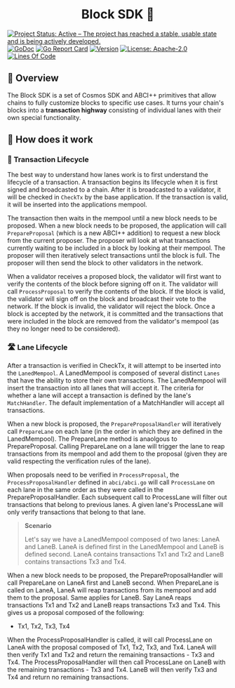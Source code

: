 <h1 align="center">Block SDK 🧱</h1>

<!-- markdownlint-disable MD013 -->
<!-- markdownlint-disable MD041 -->
[![Project Status: Active – The project has reached a stable, usable state and is being actively developed.](https://www.repostatus.org/badges/latest/active.svg)](https://www.repostatus.org/#wip)
[![GoDoc](https://img.shields.io/badge/godoc-reference-blue?style=flat-square&logo=go)](https://godoc.org/github.com/skip-mev/pob)
[![Go Report Card](https://goreportcard.com/badge/github.com/skip-mev/pob?style=flat-square)](https://goreportcard.com/report/github.com/skip-mev/pob)
[![Version](https://img.shields.io/github/tag/skip-mev/pob.svg?style=flat-square)](https://github.com/skip-mev/pob/releases/latest)
[![License: Apache-2.0](https://img.shields.io/github/license/skip-mev/pob.svg?style=flat-square)](https://github.com/skip-mev/pob/blob/main/LICENSE)
[![Lines Of Code](https://img.shields.io/tokei/lines/github/skip-mev/pob?style=flat-square)](https://github.com/skip-mev/pob)

## 📖 Overview

The Block SDK is a set of Cosmos SDK and ABCI++ primitives that allow chains to fully customize blocks to specific use cases. It turns your chain's blocks into a **transaction highway** consisting of individual lanes with their own special functionality.

## 🤔 How does it work

### 🔁 Transaction Lifecycle

The best way to understand how lanes work is to first understand the lifecycle 
of a transaction. A transaction begins its lifecycle when it is first signed and
broadcasted to a chain. After it is broadcasted to a validator, it will be checked
in `CheckTx` by the base application. If the transaction is valid, it will be
inserted into the applications mempool. 

The transaction then waits in the mempool until a new block needs to be proposed.
When a new block needs to be proposed, the application will call `PrepareProposal`
(which is a new ABCI++ addition) to request a new block from the current 
proposer. The proposer will look at what transactions currently waiting to 
be included in a block by looking at their mempool. The proposer will then 
iteratively select transactions until the block is full. The proposer will then
send the block to other validators in the network. 

When a validator receives a proposed block, the validator will first want to 
verify the contents of the block before signing off on it. The validator will 
call `ProcessProposal` to verify the contents of the block. If the block is 
valid, the validator will sign off on the block and broadcast their vote to the 
network. If the block is invalid, the validator will reject the block. Once a 
block is accepted by the network, it is committed and the transactions that 
were included in the block are removed from the validator's mempool (as they no
longer need to be considered).

### 🛣️ Lane Lifecycle

After a transaction is verified in CheckTx, it will attempt to be inserted 
into the `LanedMempool`. A LanedMempool is composed of several distinct `Lanes`
that have the ability to store their own transactions. The LanedMempool will 
insert the transaction into all lanes that will accept it. The criteria for 
whether a lane will accept a transaction is defined by the lane's 
`MatchHandler`. The default implementation of a MatchHandler will accept all transactions.


When a new block is proposed, the `PrepareProposalHandler` will iteratively call
`PrepareLane` on each lane (in the order in which they are defined in the
LanedMempool). The PrepareLane method is anaolgous to PrepareProposal. Calling
PrepareLane on a lane will trigger the lane to reap transactions from its mempool
and add them to the proposal (given they are valid respecting the verification rules
of the lane).

When proposals need to be verified in `ProcessProposal`, the `ProcessProposalHandler`
defined in `abci/abci.go` will call `ProcessLane` on each lane in the same order
as they were called in the PrepareProposalHandler. Each subsequent call to
ProcessLane will filter out transactions that belong to previous lanes. A given
lane's ProcessLane will only verify transactions that belong to that lane.

> **Scenario**
> 
> Let's say we have a LanedMempool composed of two lanes: LaneA and LaneB.
> LaneA is defined first in the LanedMempool and LaneB is defined second.
> LaneA contains transactions Tx1 and Tx2 and LaneB contains transactions
> Tx3 and Tx4.


When a new block needs to be proposed, the PrepareProposalHandler will call
PrepareLane on LaneA first and LaneB second. When PrepareLane is called
on LaneA, LaneA will reap transactions from its mempool and add them to the
proposal. Same applies for LaneB. Say LaneA reaps transactions Tx1 and Tx2
and LaneB reaps transactions Tx3 and Tx4. This gives us a proposal composed
of the following:

* Tx1, Tx2, Tx3, Tx4

When the ProcessProposalHandler is called, it will call ProcessLane on LaneA
with the proposal composed of Tx1, Tx2, Tx3, and Tx4. LaneA will then
verify Tx1 and Tx2 and return the remaining transactions - Tx3 and Tx4. 
The ProcessProposalHandler will then call ProcessLane on LaneB with the
remaining transactions - Tx3 and Tx4. LaneB will then verify Tx3 and Tx4
and return no remaining transactions.